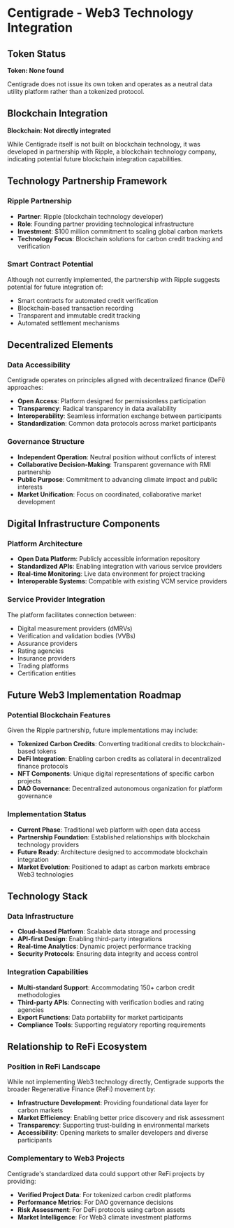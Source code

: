 # Centigrade - Web3 Technology Integration

## Token Status
**Token: None found**

Centigrade does not issue its own token and operates as a neutral data utility platform rather than a tokenized protocol.

## Blockchain Integration
**Blockchain: Not directly integrated**

While Centigrade itself is not built on blockchain technology, it was developed in partnership with Ripple, a blockchain technology company, indicating potential future blockchain integration capabilities.

## Technology Partnership Framework

### Ripple Partnership
- **Partner**: Ripple (blockchain technology developer)
- **Role**: Founding partner providing technological infrastructure
- **Investment**: $100 million commitment to scaling global carbon markets
- **Technology Focus**: Blockchain solutions for carbon credit tracking and verification

### Smart Contract Potential
Although not currently implemented, the partnership with Ripple suggests potential for future integration of:
- Smart contracts for automated credit verification
- Blockchain-based transaction recording
- Transparent and immutable credit tracking
- Automated settlement mechanisms

## Decentralized Elements

### Data Accessibility
Centigrade operates on principles aligned with decentralized finance (DeFi) approaches:
- **Open Access**: Platform designed for permissionless participation
- **Transparency**: Radical transparency in data availability
- **Interoperability**: Seamless information exchange between participants
- **Standardization**: Common data protocols across market participants

### Governance Structure
- **Independent Operation**: Neutral position without conflicts of interest
- **Collaborative Decision-Making**: Transparent governance with RMI partnership
- **Public Purpose**: Commitment to advancing climate impact and public interests
- **Market Unification**: Focus on coordinated, collaborative market development

## Digital Infrastructure Components

### Platform Architecture
- **Open Data Platform**: Publicly accessible information repository
- **Standardized APIs**: Enabling integration with various service providers
- **Real-time Monitoring**: Live data environment for project tracking
- **Interoperable Systems**: Compatible with existing VCM service providers

### Service Provider Integration
The platform facilitates connection between:
- Digital measurement providers (dMRVs)
- Verification and validation bodies (VVBs)
- Assurance providers
- Rating agencies
- Insurance providers
- Trading platforms
- Certification entities

## Future Web3 Implementation Roadmap

### Potential Blockchain Features
Given the Ripple partnership, future implementations may include:
- **Tokenized Carbon Credits**: Converting traditional credits to blockchain-based tokens
- **DeFi Integration**: Enabling carbon credits as collateral in decentralized finance protocols
- **NFT Components**: Unique digital representations of specific carbon projects
- **DAO Governance**: Decentralized autonomous organization for platform governance

### Implementation Status
- **Current Phase**: Traditional web platform with open data access
- **Partnership Foundation**: Established relationships with blockchain technology providers
- **Future Ready**: Architecture designed to accommodate blockchain integration
- **Market Evolution**: Positioned to adapt as carbon markets embrace Web3 technologies

## Technology Stack

### Data Infrastructure
- **Cloud-based Platform**: Scalable data storage and processing
- **API-first Design**: Enabling third-party integrations
- **Real-time Analytics**: Dynamic project performance tracking
- **Security Protocols**: Ensuring data integrity and access control

### Integration Capabilities
- **Multi-standard Support**: Accommodating 150+ carbon credit methodologies
- **Third-party APIs**: Connecting with verification bodies and rating agencies
- **Export Functions**: Data portability for market participants
- **Compliance Tools**: Supporting regulatory reporting requirements

## Relationship to ReFi Ecosystem

### Position in ReFi Landscape
While not implementing Web3 technology directly, Centigrade supports the broader Regenerative Finance (ReFi) movement by:
- **Infrastructure Development**: Providing foundational data layer for carbon markets
- **Market Efficiency**: Enabling better price discovery and risk assessment
- **Transparency**: Supporting trust-building in environmental markets
- **Accessibility**: Opening markets to smaller developers and diverse participants

### Complementary to Web3 Projects
Centigrade's standardized data could support other ReFi projects by providing:
- **Verified Project Data**: For tokenized carbon credit platforms
- **Performance Metrics**: For DAO governance decisions
- **Risk Assessment**: For DeFi protocols using carbon assets
- **Market Intelligence**: For Web3 climate investment platforms
